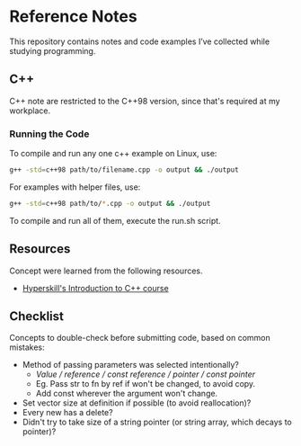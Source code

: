# Reference Notes

This repository contains notes and code examples I’ve collected while studying programming.

## C++
C++ note are restricted to the C++98 version, since that's required at my workplace.

### Running the Code
To compile and run any one c++ example on Linux, use:
```bash
g++ -std=c++98 path/to/filename.cpp -o output && ./output
```
For examples with helper files, use:
```bash
g++ -std=c++98 path/to/*.cpp -o output && ./output
```
To compile and run all of them, execute the run.sh script. 

## Resources
Concept were learned from the following resources.

- [Hyperskill's Introduction to C++ course](https://hyperskill.org/courses/74-introduction-to-c)


## Checklist
Concepts to double-check before submitting code, based on common mistakes:
- Method of passing parameters was selected intentionally?
  - _Value / reference / const reference / pointer / const pointer_
  - Eg. Pass str to fn by ref if won't be changed, to avoid copy.
  - Add const wherever the argument won't change.
- Set vector size at definition if possible (to avoid reallocation)?
- Every new has a delete?
- Didn't try to take size of a string pointer (or string array, which decays to pointer)?
